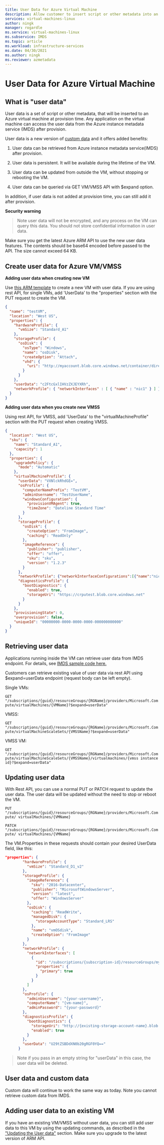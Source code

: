 ```yaml
---
title: User Data for Azure Virtual Machine
description: Allow customer to insert script or other metadata into an Azure virtual machine at provision time.
services: virtual-machines-linux
author: ningk
manager: rogardle
ms.service: virtual-machines-linux
ms.subservice: IMDS
ms.topic: article
ms.workload: infrastructure-services
ms.date: 04/30/2021
ms.author: ningk
ms.reviewer: azmetadata
---
```


# User Data for Azure Virtual Machine 

## What is "user data"

User data is a set of script or other metadata,  that will be inserted to an Azure virtual machine at provision time. Any application on the virtual machine can access the user data from the Azure instance metadata service (IMDS) after provision. 

User data is a new version of [custom data](https://docs.microsoft.com/en-us/azure/virtual-machines/custom-data)  and it offers added benefits:

1. User data can be retrieved from Azure instance metadata service(IMDS) after provision.

2. User data is persistent. It will be available during the lifetime of the VM.

3. User data can be updated from outside the VM, without stopping or rebooting the VM.

4. User data can be queried via GET VM/VMSS API with $expand option.

 In addition, if user data is not added at provision time, you can still add it after provision.

**Security warning**

> Note user data will not be encrypted, and any process on the VM can query this data. You should not store confidential information in user data.

Make sure you get the latest Azure ARM API to use the new user data features. The contents should be base64 encoded before passed to the API. The size cannot exceed 64 KB.

## Create user data for Azure VM/VMSS

**Adding user data when creating new VM**

Use [this ARM template](https://aka.ms/ImdsUserDataArmTemplate) to create a new VM with user data.
If you are using rest API, for single VMs, add 'UserData' to the "properties" section with the PUT request to create the VM.

```json
{
  "name": "testVM",
  "location": "West US",
  "properties": {
    "hardwareProfile": {
      "vmSize": "Standard_A1"
    },
    "storageProfile": {
      "osDisk": {
        "osType": "Windows",
        "name": "osDisk",
        "createOption": "Attach",
        "vhd": {
          "uri": "http://myaccount.blob.core.windows.net/container/directory/blob.vhd"
        }
      }
    },
    "userData": "c2FtcGxlIHVzZXJEYXRh",
    "networkProfile": { "networkInterfaces" : [ { "name" : "nic1" } ] },
  }
}
```

**Adding user data when you create new VMSS**

Using rest API, for VMSS, add 'UserData' to the "virtualMachineProfile" section with the PUT request when creating VMSS.
```json
{
  "location": "West US",
  "sku": {
    "name": "Standard_A1",
    "capacity": 1
  },
  "properties": {
    "upgradePolicy": {
      "mode": "Automatic"
    },
    "virtualMachineProfile": {
      "userData": "VXNlckRhdGE=",
      "osProfile": {
        "computerNamePrefix": "TestVM",
        "adminUsername": "TestUserName",
        "windowsConfiguration": {
          "provisionVMAgent": true,
          "timeZone": "Dateline Standard Time"
        }
      },
      "storageProfile": {
        "osDisk": {
          "createOption": "FromImage",
          "caching": "ReadOnly"
        },
        "imageReference": {
          "publisher": "publisher",
          "offer": "offer",
          "sku": "sku",
          "version": "1.2.3"
        }
      },
      "networkProfile": {"networkInterfaceConfigurations":[{"name":"nicconfig1","properties":{"ipConfigurations":[{"name":"ip1","properties":{"subnet":{"id":"vmssSubnet0"}}}]}}]},
      "diagnosticsProfile": {
        "bootDiagnostics": {
          "enabled": true,
          "storageUri": "https://crputest.blob.core.windows.net"
        }
      }
    },
    "provisioningState": 0,
    "overprovision": false,
    "uniqueId": "00000000-0000-0000-0000-000000000000"
  }
}
```


## Retrieving user data

Applications running inside the VM can retrieve user data from IMDS endpoint. For details, see [IMDS sample code here.](https://docs.microsoft.com/en-us/azure/virtual-machines/linux/instance-metadata-service?tabs=linux#get-user-data
)

Customers can retrieve existing value of user data via rest API
using \$expand=userData endpoint (request body can be left empty).

Single VMs:

`GET "/subscriptions/{guid}/resourceGroups/{RGName}/providers/Microsoft.Compute/virtualMachines/{VMName}?$expand=userData"`

VMSS:

`GET "/subscriptions/{guid}/resourceGroups/{RGName}/providers/Microsoft.Compute/virtualMachineScaleSets/{VMSSName}?$expand=userData"`

VMSS VM:

` GET "/subscriptions/{guid}/resourceGroups/{RGName}/providers/Microsoft.Compute/virtualMachineScaleSets/{VMSSName}/virtualmachines/{vmss instance id}?$expand=userData" `

## Updating user data

With Rest API, you can use a normal PUT or PATCH request to update the user data. The user data will be updated without the need to stop or reboot the VM.

`PUT
"/subscriptions/{guid}/resourceGroups/{RGName}/providers/Microsoft.Compute/ virtualMachines/{VMName}
`

`PATCH
"/subscriptions/{guid}/resourceGroups/{RGName}/providers/Microsoft.Compute/ virtualMachines/{VMName}
`

The VM.Properties in these requests should contain your desired UserData field, like this:

```json
"properties": {
        "hardwareProfile": {
          "vmSize": "Standard_D1_v2"
        },
        "storageProfile": {
          "imageReference": {
            "sku": "2016-Datacenter",
            "publisher": "MicrosoftWindowsServer",
            "version": "latest",
            "offer": "WindowsServer"
          },
          "osDisk": {
            "caching": "ReadWrite",
            "managedDisk": {
              "storageAccountType": "Standard_LRS"
            },
            "name": "vmOSdisk",
            "createOption": "FromImage"
          }
        },
        "networkProfile": {
          "networkInterfaces": [
            {
              "id": "/subscriptions/{subscription-id}/resourceGroups/myResourceGroup/providers/Microsoft.Network/networkInterfaces/{existing-nic-name}",
              "properties": {
                "primary": true
              }
            }
          ]
        },
        "osProfile": {
          "adminUsername": "{your-username}",
          "computerName": "{vm-name}",
          "adminPassword": "{your-password}"
        },
        "diagnosticsProfile": {
          "bootDiagnostics": {
            "storageUri": "http://{existing-storage-account-name}.blob.core.windows.net",
            "enabled": true
          }
        },
        "userData": "U29tZSBDdXN0b20gRGF0YQ=="
      } 
```
> Note if you pass in an empty string for "userData" in this case, the user data will be deleted.

## User data and custom data

Custom data will continue to work the same way as today. Note you cannot retrieve custom data from IMDS. 

## Adding user data to an existing VM 

If you have an existing VM/VMSS without user data, you can still add user data to this VM by using the updating commands,  as described in the ["Updating the User data"](#Updating-User-data) section. Make sure you upgrade to the latest version of ARM API.
